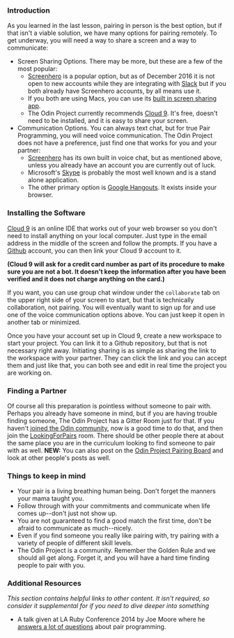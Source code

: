 ### <a id="introduction"></a> Introduction

As you learned in the last lesson, pairing in person is the best option, but if that isn't a viable solution, we have many options for pairing remotely. To get underway, you will need a way to share a screen and a way to communicate:

* Screen Sharing Options. There may be more, but these are a few of the most popular:
  * [Screenhero](https://screenhero.com/) is a popular option, but as of December 2016 it is not open to new accounts while they are integrating with [Slack](https://slack.com/) but if you both already have Screenhero accounts, by all means use it.
  * If you both are using Macs, you can use its [built in screen sharing app](https://support.apple.com/kb/PH18686).  
  * The Odin Project currently recommends [Cloud 9](https://c9.io). It's free, doesn't need to be installed, and it is easy to share your screen.
* Communication Options. You can always text chat, but for true Pair Programming, you will need voice communication. The Odin Project does not have a preference, just find one that works for you and your partner:
  * [Screenhero](https://screenhero.com/) has its own built in voice chat, but as mentioned above, unless you already have an account you are currently out of luck.
  * Microsoft's [Skype](https://www.skype.com/) is probably the most well known and is a stand alone application.
  * The other primary option is [Google Hangouts](https://hangouts.google.com/). It exists inside your browser.  


### <a id="installing-the-software"></a> Installing the Software

[Cloud 9](https://c9.io) is an online IDE that works out of your web browser so you don't need to install anything on your local computer. Just type in the email address in the middle of the screen and follow the prompts. If you have a [Github](https://github.com/) account, you can then link your Cloud 9 account to it.

**(Cloud 9 will ask for a credit card number as part of its procedure to make sure you are not a bot. It doesn't keep the information after you have been verified and it does not charge anything on the card.)**

If you want, you can use group chat window under the `collaborate` tab on the upper right side of your screen to start, but that is technically collaboration, not pairing. You will eventually want to sign up for and use one of the voice communication options above. You can just keep it open in another tab or minimized.

Once you have your account set up in Cloud 9, create a new workspace to start your project. You can link it to a Github repository, but that is not necessary right away. Initiating sharing is as simple as sharing the link to the workspace with your partner. They can click the link and you can accept them and just like that, you can both see and edit in real time the project you are working on.


### <a id="finding-a-partner"></a> Finding a Partner

Of course all this preparation is pointless without someone to pair with. Perhaps you already have someone in mind, but if you are having trouble finding someone, The Odin Project has a Gitter Room just for that. If you haven't [joined the Odin community](http://www.theodinproject.com/courses/web-development-101/lessons/join-the-odin-community), now is a good time to do that, and then join the [LookingForPairs](https://gitter.im/TheOdinProject/LookingForPairs) room. There should be other people there at about the same place you are in the curriculum looking to find someone to pair with as well. **NEW:** You can also post on the [Odin Project Pairing Board](https://gitter.im/TheOdinProject/topics/topic/586caf7b058ca96737c6fefa/pairing-board) and look at other people's posts as well.

### <a id="things-to-keep-in-mind"></a>Things to keep in mind

* Your pair is a living breathing human being. Don't forget the manners your mama taught you.
* Follow through with your commitments and communicate when life comes up--don't just not show up.
* You are not guaranteed to find a good match the first time, don't be afraid to communicate as much--nicely.
* Even if you find someone you really like pairing with, try pairing with a variety of people of different skill levels.
* The Odin Project is a community. Remember the Golden Rule and we should all get along. Forget it, and you will have a hard time finding people to pair with you.


### <a id="additional-resources"></a> Additional Resources

*This section contains helpful links to other content. It isn't required, so consider it supplemental for if you need to dive deeper into something*

* A talk given at LA Ruby Conference 2014 by Joe Moore where he [answers a lot of questions](https://www.youtube.com/watch?v=rIcUXcyC6BA) about pair programming.
